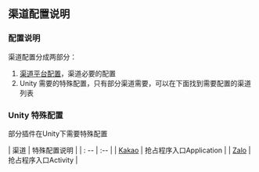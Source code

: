 ## 渠道配置说明

### 配置说明

渠道配置分成两部分：

1. [渠道平台配置](../../Channel/README.md)，渠道必要的配置
2. Unity 需要的特殊配置，只有部分渠道需要，可以在下面找到需要配置的渠道列表


### Unity 特殊配置

部分插件在Unity下需要特殊配置

| 渠道 | 特殊配置说明 |
| : -- | :-- |
| [Kakao](kakao.md) | 抢占程序入口Application |
| [Zalo](zalo.md) | 抢占程序入口Activity |
